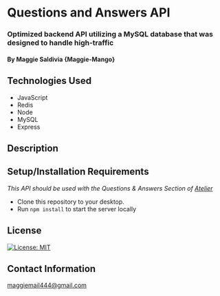 # Questions and Answers API

### Optimized backend API utilizing a MySQL database that was designed to handle high-traffic

#### By Maggie Saldivia **{Maggie-Mango}**

## Technologies Used
* JavaScript
* Redis
* Node
* MySQL
* Express


## Description




## Setup/Installation Requirements
_This API should be used with the Questions & Answers Section of [Atelier](https://github.com/Maggie-Mango/Atelier)_

* Clone this repository to your desktop.
* Run `npm install` to start the server locally


## License

[![License: MIT](https://img.shields.io/badge/License-MIT-yellow.svg)](https://opensource.org/licenses/MIT)

## Contact Information

maggiemail444@gmail.com
